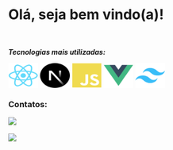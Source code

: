 <h1> Olá, seja bem vindo(a)! </h1>

<div style="display: inline_block">

  <br>
  
***Tecnologias mais utilizadas:***

  <img align="center" alt="React-JS" height="50" width="60" src="https://raw.githubusercontent.com/devicons/devicon/master/icons/react/react-original.svg">
  <img align="center" alt="Next-js" height="50" width="60" src="https://github.com/devicons/devicon/blob/master/icons/nextjs/nextjs-original.svg">
  <img align="center" alt="JavaScript" height="50" width="60" src="https://raw.githubusercontent.com/devicons/devicon/master/icons/javascript/javascript-plain.svg">
  <img align="center" alt="Vue-JS" height="50" width="60" src="https://github.com/devicons/devicon/blob/master/icons/vuejs/vuejs-original.svg">
  <img align="center" alt="Tailwind" height="50" width="60" src="https://github.com/devicons/devicon/blob/master/icons/tailwindcss/tailwindcss-original.svg">
  
</div>

<div> 
  
  <h3>Contatos:</h3>
  
  <a href="https://www.linkedin.com/in/jorge-alexandre-de-aquino/" target="_blank"><img src="https://img.shields.io/badge/-LinkedIn-%230077B5?style=for-the-badge&logo=linkedin&logoColor=white" target="_blank"></a> 
  
  <a href = "mailto:jorgeaamsantos@gmail.com"><img src="https://img.shields.io/badge/-Gmail-%23333?style=for-the-badge&logo=gmail&logoColor=white" target="_blank"></a>
  
</div>
